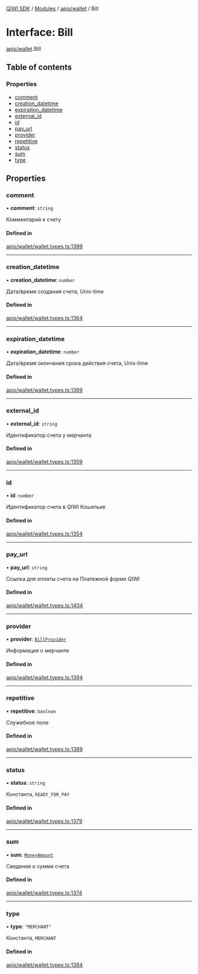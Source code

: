[QIWI SDK](../README.md) / [Modules](../modules.md) / [apis/wallet](../modules/apis_wallet.md) / Bill

# Interface: Bill

[apis/wallet](../modules/apis_wallet.md).Bill

## Table of contents

### Properties

- [comment](apis_wallet.Bill.md#comment)
- [creation\_datetime](apis_wallet.Bill.md#creation_datetime)
- [expiration\_datetime](apis_wallet.Bill.md#expiration_datetime)
- [external\_id](apis_wallet.Bill.md#external_id)
- [id](apis_wallet.Bill.md#id)
- [pay\_url](apis_wallet.Bill.md#pay_url)
- [provider](apis_wallet.Bill.md#provider)
- [repetitive](apis_wallet.Bill.md#repetitive)
- [status](apis_wallet.Bill.md#status)
- [sum](apis_wallet.Bill.md#sum)
- [type](apis_wallet.Bill.md#type)

## Properties

### comment

• **comment**: `string`

Комментарий к счету

#### Defined in

[apis/wallet/wallet.types.ts:1399](https://github.com/AlexXanderGrib/node-qiwi-sdk/blob/b60f8c6/src/apis/wallet/wallet.types.ts#L1399)

___

### creation\_datetime

• **creation\_datetime**: `number`

Дата/время создания счета, Unix-time

#### Defined in

[apis/wallet/wallet.types.ts:1364](https://github.com/AlexXanderGrib/node-qiwi-sdk/blob/b60f8c6/src/apis/wallet/wallet.types.ts#L1364)

___

### expiration\_datetime

• **expiration\_datetime**: `number`

Дата/время окончания срока действия счета, Unix-time

#### Defined in

[apis/wallet/wallet.types.ts:1369](https://github.com/AlexXanderGrib/node-qiwi-sdk/blob/b60f8c6/src/apis/wallet/wallet.types.ts#L1369)

___

### external\_id

• **external\_id**: `string`

Идентификатор счета у мерчанта

#### Defined in

[apis/wallet/wallet.types.ts:1359](https://github.com/AlexXanderGrib/node-qiwi-sdk/blob/b60f8c6/src/apis/wallet/wallet.types.ts#L1359)

___

### id

• **id**: `number`

Идентификатор счета в QIWI Кошельке

#### Defined in

[apis/wallet/wallet.types.ts:1354](https://github.com/AlexXanderGrib/node-qiwi-sdk/blob/b60f8c6/src/apis/wallet/wallet.types.ts#L1354)

___

### pay\_url

• **pay\_url**: `string`

Ссылка для оплаты счета на Платежной форме QIWI

#### Defined in

[apis/wallet/wallet.types.ts:1404](https://github.com/AlexXanderGrib/node-qiwi-sdk/blob/b60f8c6/src/apis/wallet/wallet.types.ts#L1404)

___

### provider

• **provider**: [`BillProvider`](index.QIWI.BillProvider.md)

Информация о мерчанте

#### Defined in

[apis/wallet/wallet.types.ts:1394](https://github.com/AlexXanderGrib/node-qiwi-sdk/blob/b60f8c6/src/apis/wallet/wallet.types.ts#L1394)

___

### repetitive

• **repetitive**: `boolean`

Служебное поле

#### Defined in

[apis/wallet/wallet.types.ts:1389](https://github.com/AlexXanderGrib/node-qiwi-sdk/blob/b60f8c6/src/apis/wallet/wallet.types.ts#L1389)

___

### status

• **status**: `string`

Константа, `READY_FOR_PAY`

#### Defined in

[apis/wallet/wallet.types.ts:1379](https://github.com/AlexXanderGrib/node-qiwi-sdk/blob/b60f8c6/src/apis/wallet/wallet.types.ts#L1379)

___

### sum

• **sum**: [`MoneyAmount`](../modules/index.QIWI.md#moneyamount)

Сведения о сумме счета

#### Defined in

[apis/wallet/wallet.types.ts:1374](https://github.com/AlexXanderGrib/node-qiwi-sdk/blob/b60f8c6/src/apis/wallet/wallet.types.ts#L1374)

___

### type

• **type**: ``"MERCHANT"``

Константа, `MERCHANT`

#### Defined in

[apis/wallet/wallet.types.ts:1384](https://github.com/AlexXanderGrib/node-qiwi-sdk/blob/b60f8c6/src/apis/wallet/wallet.types.ts#L1384)
